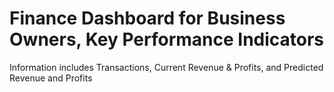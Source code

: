 # Finance Dashboard for Business Owners, Key Performance Indicators 
Information includes Transactions, Current Revenue & Profits, and Predicted Revenue and Profits 

